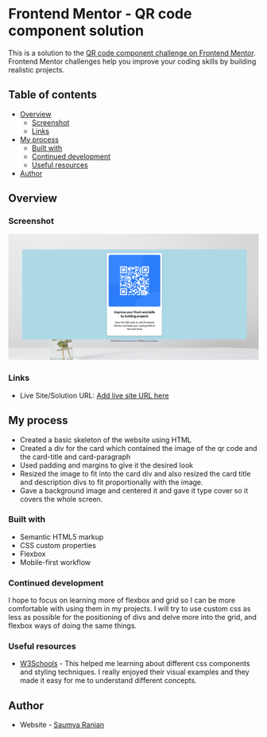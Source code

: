 # Frontend Mentor - QR code component solution

This is a solution to the [QR code component challenge on Frontend Mentor](https://www.frontendmentor.io/challenges/qr-code-component-iux_sIO_H). Frontend Mentor challenges help you improve your coding skills by building realistic projects. 

## Table of contents

- [Overview](#overview)
  - [Screenshot](#screenshot)
  - [Links](#links)
- [My process](#my-process)
  - [Built with](#built-with)
  - [Continued development](#continued-development)
  - [Useful resources](#useful-resources)
- [Author](#author)

## Overview

### Screenshot

![](./images/Screenshot%202023-06-12%20144605.png)

### Links

- Live Site/Solution URL: [Add live site URL here](https://your-live-site-url.com)

## My process
- Created a basic skeleton of the website using HTML
- Created a div for the card which contained the image of the qr code and the card-title and card-paragraph
- Used padding and margins to give it the desired look
- Resized the image to fit into the card div and also resized the card title and description divs to fit proportionally with the image.
- Gave a background image and centered it and gave it type cover so it covers the whole screen.

### Built with

- Semantic HTML5 markup
- CSS custom properties
- Flexbox
- Mobile-first workflow

### Continued development

I hope to focus on learning more of flexbox and grid so I can be more comfortable with using them in my projects.
I will try to use custom css as less as possible for the positioning of divs and delve more into the grid, and flexbox ways of doing the same things.


### Useful resources

- [W3Schools](https://www.w3schools.com/) - This helped me learning about different css components and styling techniques. I really enjoyed their visual examples and they made it easy for me to understand different concepts.

## Author

- Website - [Saumya Ranjan](https://www.linkedin.com/in/ranjansaumya/)


